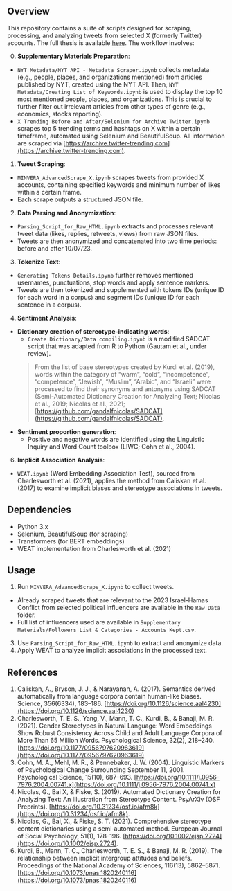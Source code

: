 ## Overview
This repository contains a suite of scripts designed for scraping, processing, and analyzing tweets from selected X (formerly Twitter) accounts. The full thesis is available [here](https://udspace.udel.edu/items/692735ef-30b7-4223-b711-d0a60b6ff014). The workflow involves:

0. **Supplementary Materials Preparation**:
- ```NYT Metadata/NYT API - Metadata Scraper.ipynb``` collects metadata (e.g., people, places, and organizations mentioned) from articles published by NYT, created using the NYT API. Then, ```NYT Metadata/Creating List of Keywords.ipynb``` is used to display the top 10 most mentioned people, places, and organizations. This is crucial to further filter out irrelevant articles from other types of genre (e.g., economics, stocks reporting).
- ```X Trending Before and After/Selenium for Archive Twitter.ipynb``` scrapes top 5 trending terms and hashtags on X within a certain timeframe, automated using Selenium and BeautifulSoup. All information are scraped via [https://archive.twitter-trending.com](https://archive.twitter-trending.com).

1. **Tweet Scraping**:
- ```MINVERA_AdvancedScrape_X.ipynb``` scrapes tweets from provided X accounts, containing specified keywords and minimum number of likes within a certain frame. 
- Each scrape outputs a structured JSON file.

2. **Data Parsing and Anonymization**:
- ```Parsing_Script_for_Raw_HTML.ipynb``` extracts and processes relevant tweet data (likes, replies, retweets, views) from raw JSON files.
- Tweets are then anonymized and concatenated into two time periods: before and after 10/07/23.

3. **Tokenize Text**:
- ```Generating Tokens Details.ipynb``` further removes mentioned usernames, punctuations, stop words and apply sentence markers.
- Tweets are then tokenized and supplemented with tokens IDs (unique ID for each word in a corpus) and segment IDs (unique ID for each sentence in a corpus).

4. **Sentiment Analysis**:
- **Dictionary creation of stereotype-indicating words**:
  - ```Create Dictionary/Data compiling.ipynb``` is a modified SADCAT script that was adapted from R to Python (Gautam et al., under review).
  > From the list of base stereotypes created by Kurdi et al. (2019), words within the category of “warm”, “cold”, “incompetence”, “competence”, “Jewish”, “Muslim”, “Arabic”, and “Israeli” were processed to find their synonyms and antonyms using SADCAT (Semi-Automated Dictionary Creation for Analyzing Text; Nicolas et al., 2019; Nicolas et al., 2021; [https://github.com/gandalfnicolas/SADCAT](https://github.com/gandalfnicolas/SADCAT).
- **Sentiment proportion generation**:
  - Positive and negative words are identified using the Linguistic Inquiry and Word Count toolbox (LIWC; Cohn et al., 2004).

6. **Implicit Association Analysis**:
- ```WEAT.ipynb``` (Word Embedding Association Test), sourced from Charlesworth et al. (2021), applies the method from Caliskan et al. (2017) to examine implicit biases and stereotype associations in tweets.
  
## Dependencies
- Python 3.x
- Selenium, BeautifulSoup (for scraping)
- Transformers (for BERT embeddings)
- WEAT implementation from Charlesworth et al. (2021)

## Usage
1. Run ```MINVERA_AdvancedScrape_X.ipynb``` to collect tweets.
- Already scraped tweets that are relevant to the 2023 Israel-Hamas Conflict from selected political influencers are available in the ```Raw Data``` folder.
- Full list of influencers used are available in ```Supplementary Materials/Followers List & Categories - Accounts Kept.csv```.
3. Use ```Parsing_Script_for_Raw_HTML.ipynb``` to extract and anonymize data.
4. Apply WEAT to analyze implicit associations in the processed text.

## References
1. Caliskan, A., Bryson, J. J., & Narayanan, A. (2017). Semantics derived automatically from language corpora contain human-like biases. Science, 356(6334), 183–186. [https://doi.org/10.1126/science.aal4230](https://doi.org/10.1126/science.aal4230)
2. Charlesworth, T. E. S., Yang, V., Mann, T. C., Kurdi, B., & Banaji, M. R. (2021). Gender Stereotypes in Natural Language: Word Embeddings Show Robust Consistency Across Child and Adult Language Corpora of More Than 65 Million Words. Psychological Science, 32(2), 218–240. [https://doi.org/10.1177/0956797620963619](https://doi.org/10.1177/0956797620963619)
3. Cohn, M. A., Mehl, M. R., & Pennebaker, J. W. (2004). Linguistic Markers of Psychological Change Surrounding September 11, 2001. Psychological Science, 15(10), 687–693. [https://doi.org/10.1111/j.0956-7976.2004.00741.x](https://doi.org/10.1111/j.0956-7976.2004.00741.x)
4. Nicolas, G., Bai X, & Fiske, S. (2019). Automated Dictionary Creation for Analyzing Text: An Illustration from Stereotype Content. PsyArXiv (OSF Preprints). [https://doi.org/10.31234/osf.io/afm8k](https://doi.org/10.31234/osf.io/afm8k).
5. Nicolas, G., Bai, X., & Fiske, S. T. (2021). Comprehensive stereotype content dictionaries using a semi‐automated method. European Journal of Social Psychology, 51(1), 178–196. [https://doi.org/10.1002/ejsp.2724](https://doi.org/10.1002/ejsp.2724).
6. Kurdi, B., Mann, T. C., Charlesworth, T. E. S., & Banaji, M. R. (2019). The relationship between implicit intergroup attitudes and beliefs. Proceedings of the National Academy of Sciences, 116(13), 5862–5871. [https://doi.org/10.1073/pnas.1820240116](https://doi.org/10.1073/pnas.1820240116)
